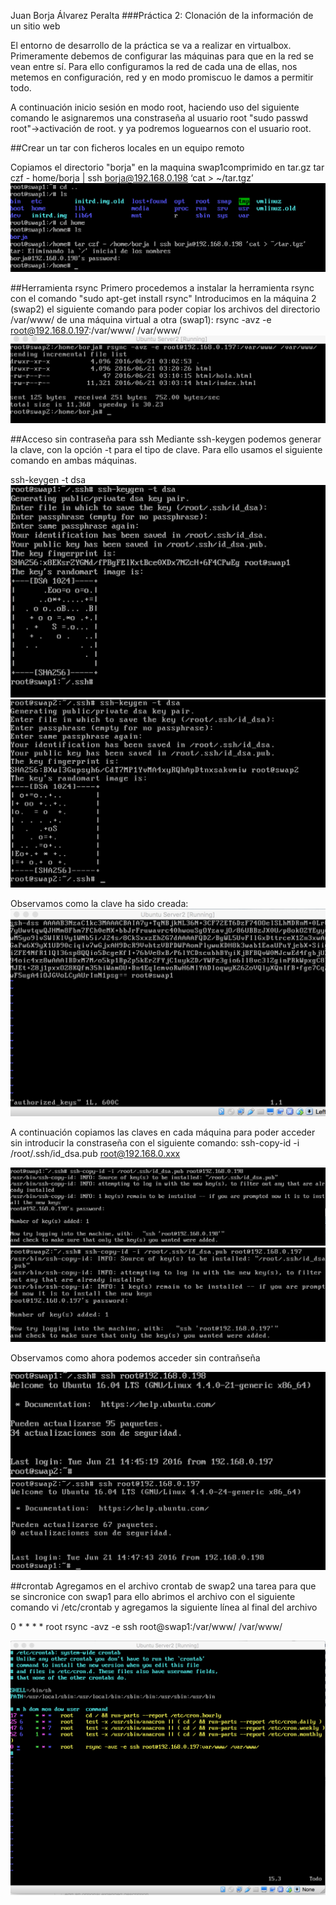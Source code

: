 Juan Borja Álvarez Peralta
###Práctica 2:  Clonación de la información de un sitio web

El entorno de desarrollo de la práctica se va a realizar en virtualbox.
Primeramente debemos de configurar las máquinas para que en la red se vean entre sí.
Para ello configuramos la red de cada una de ellas, nos metemos en configuración, red
y en modo promiscuo le damos a permitir todo.

A continuación inicio sesión en modo root, haciendo uso del siguiente comando le asignaremos una constraseña al usuario root
"sudo passwd root"->activación de root.
y ya podremos loguearnos con el usuario root.

##Crear un tar con ficheros locales en un equipo remoto

Copiamos el directorio "borja" en la maquina swap1comprimido en tar.gz
tar czf - home/borja | ssh borja@192.168.0.198 ‘cat >  ~/tar.tgz’  
![tar czf](Capturas/Captura_1.png)

##Herramienta rsync
Primero procedemos a instalar la herramienta rsync con el comando "sudo apt-get install rsync"
Introducimos en la máquina 2 (swap2) el siguiente comando para poder copiar los archivos del directorio /var/www/ de una máquina virtual a otra (swap1):
rsync -avz -e root@192.168.0.197:/var/www/ /var/www/
![rsync](Capturas/Captura_2.png)

##Acceso sin contraseña para ssh
Mediante ssh-keygen podemos generar la clave, con la opción -t para el tipo de clave.
Para ello usamos el siguiente comando en ambas máquinas.

ssh-keygen -t dsa
![ssh-keygen swap1](Capturas/Captura_3.png)
![ssh-keygen swap2](Capturas/Captura_4.png)

Observamos como la clave ha sido creada:
![clave generada](Capturas/Captura_5.png)

A continuación copiamos las claves en cada máquina para poder acceder sin introducir la constraseña con el siguiente comando:
ssh-copy-id -i /root/.ssh/id_dsa.pub root@192.168.0.xxx

![ssh-copy-id swap1](Capturas/Captura_6.png)
![ssh-copy-id swap2](Capturas/Captura_7.png)

Observamos como ahora podemos acceder sin contrañseña

![Sin contraseña swap1](Capturas/Captura_8.png)
![Sin contraseña  swap2](Capturas/Captura_9.png)

##crontab
Agregamos en el archivo crontab de swap2 una tarea para que se sincronice con swap1 para ello abrimos el archivo con el siguiente comando
vi /etc/crontab
y agregamos la siguiente línea al final del archivo

0 * * * *  root rsync -avz -e ssh root@swap1:/var/www/ /var/www/


![cron](Capturas/Captura_10.png)
